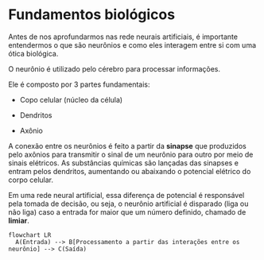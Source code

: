 # Fundamentos biológicos

Antes de nos aprofundarmos nas rede neurais artificiais, é importante entendermos o que são neurônios e como eles interagem entre si com uma ótica biológica.

O neurônio é utilizado pelo cérebro para processar informações. 

Ele é composto por 3 partes fundamentais:

- Copo celular (núcleo da célula)

- Dendritos

- Axônio

A conexão entre os neurônios é feito a partir da **sinapse** que produzidos pelo axônios para transmitir o sinal de um neurônio para outro por meio de sinais elétricos. As substâncias químicas são lançadas das sinapses e entram pelos dendritos, aumentando ou abaixando o potencial elétrico do corpo celular. 

Em uma rede neural artificial, essa diferença de potencial é responsável pela tomada de decisão, ou seja, o neurônio artificial é disparado (liga ou não liga) caso a entrada for maior que um número definido, chamado de **limiar**.

```mermaid
flowchart LR
  A(Entrada) --> B[Processamento a partir das interações entre os neurônio] --> C(Saída)
```

